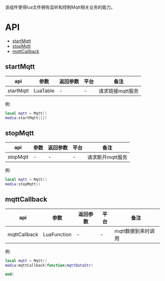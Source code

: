 该组件使得lua文件拥有监听和控制Mqtt相关业务的能力。
# API

* [startMqtt ](#startMqtt)
* [stopMqtt](#stopMqtt)
* [mqttCallback ](#mqttCallback)

## startMqtt
| api  |参数   |返回参数   |平台   |备注|
| ------------ | ------------ | ------------ | ------------ |------------ |
| startMqtt   |   LuaTable|   -|-|  请求链接mqtt服务|

例:
```lua
local mqtt = Mqtt()
media:startMqtt({})
```
## stopMqtt
| api  |参数   |返回参数   |平台   |备注|
| ------------ | ------------ | ------------ | ------------ |------------ |
| stopMqtt   |   -|   -|-|  请求断开mqtt服务|

例:
```lua
local mqtt = Mqtt()
media:stopMqtt()
```

## mqttCallback
| api  |参数   |返回参数   |平台   |备注|
| ------------ | ------------ | ------------ | ------------ |------------ |
| mqttCallback   |   LuaFunction|   -|-|  mqtt数据到来时调用|

例:
```lua
local mqtt = Mqtt()
media:mqttCallback(function(mqttDataStr)

end)
```